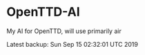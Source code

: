 # OpenTTD-AI
My AI for OpenTTD, will use primarily air

Latest backup: Sun Sep 15 02:32:01 UTC 2019
